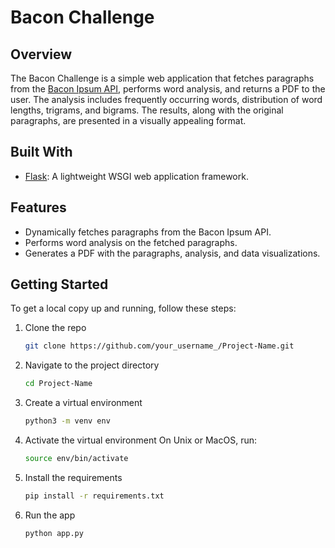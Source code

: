 # Bacon Challenge

## Overview
The Bacon Challenge is a simple web application that fetches paragraphs from the [Bacon Ipsum API](https://baconipsum.com/json-api/), performs word analysis, and returns a PDF to the user. The analysis includes frequently occurring words, distribution of word lengths, trigrams, and bigrams. The results, along with the original paragraphs, are presented in a visually appealing format.

## Built With
- [Flask](https://flask.palletsprojects.com/): A lightweight WSGI web application framework.

## Features
- Dynamically fetches paragraphs from the Bacon Ipsum API.
- Performs word analysis on the fetched paragraphs.
- Generates a PDF with the paragraphs, analysis, and data visualizations.

## Getting Started
To get a local copy up and running, follow these steps:

1. Clone the repo
   ```bash
   git clone https://github.com/your_username_/Project-Name.git

2. Navigate to the project directory
   ```bash
   cd Project-Name

3. Create a virtual environment
   ```bash
   python3 -m venv env

4. Activate the virtual environment
   On Unix or MacOS, run:
   ```bash
   source env/bin/activate
   
5. Install the requirements
   ```bash
   pip install -r requirements.txt

6. Run the app
   ```bash
   python app.py